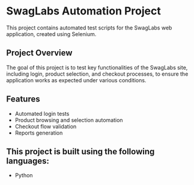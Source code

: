 # SwagLabs Automation Project

This project contains automated test scripts for the SwagLabs web application, created using Selenium.

## Project Overview
The goal of this project is to test key functionalities of the SwagLabs site, including login, product selection, and checkout processes, to ensure the application works as expected under various conditions.

## Features
- Automated login tests
- Product browsing and selection automation
- Checkout flow validation
- Reports generation



## This project is built using the following languages:

- Python
